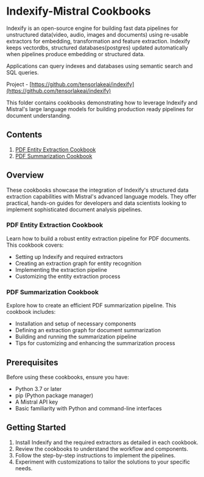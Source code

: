 # Indexify-Mistral Cookbooks

Indexify is an open-source engine for building fast data pipelines for unstructured data(video, audio, images and documents) using re-usable extractors for embedding, transformation and feature extraction. Indexify keeps vectordbs, structured databases(postgres) updated automatically when pipelines produce embedding or structured data.

Applications can query indexes and databases using semantic search and SQL queries.

Project - [https://github.com/tensorlakeai/indexify](https://github.com/tensorlakeai/indexify)

This folder contains cookbooks demonstrating how to leverage Indexify and Mistral's large language models for building production ready pipelines for document understanding.

## Contents

1. [PDF Entity Extraction Cookbook](pdf-entity-extraction-cookbook)
2. [PDF Summarization Cookbook](pdf-summarization-cookbook)

## Overview

These cookbooks showcase the integration of Indexify's structured data extraction capabilities with Mistral's advanced language models. They offer practical, hands-on guides for developers and data scientists looking to implement sophisticated document analysis pipelines.

### PDF Entity Extraction Cookbook

Learn how to build a robust entity extraction pipeline for PDF documents. This cookbook covers:

- Setting up Indexify and required extractors
- Creating an extraction graph for entity recognition
- Implementing the extraction pipeline
- Customizing the entity extraction process

### PDF Summarization Cookbook

Explore how to create an efficient PDF summarization pipeline. This cookbook includes:

- Installation and setup of necessary components
- Defining an extraction graph for document summarization
- Building and running the summarization pipeline
- Tips for customizing and enhancing the summarization process

## Prerequisites

Before using these cookbooks, ensure you have:

- Python 3.7 or later
- pip (Python package manager)
- A Mistral API key
- Basic familiarity with Python and command-line interfaces

## Getting Started

1. Install Indexify and the required extractors as detailed in each cookbook.
2. Review the cookbooks to understand the workflow and components.
3. Follow the step-by-step instructions to implement the pipelines.
4. Experiment with customizations to tailor the solutions to your specific needs.
